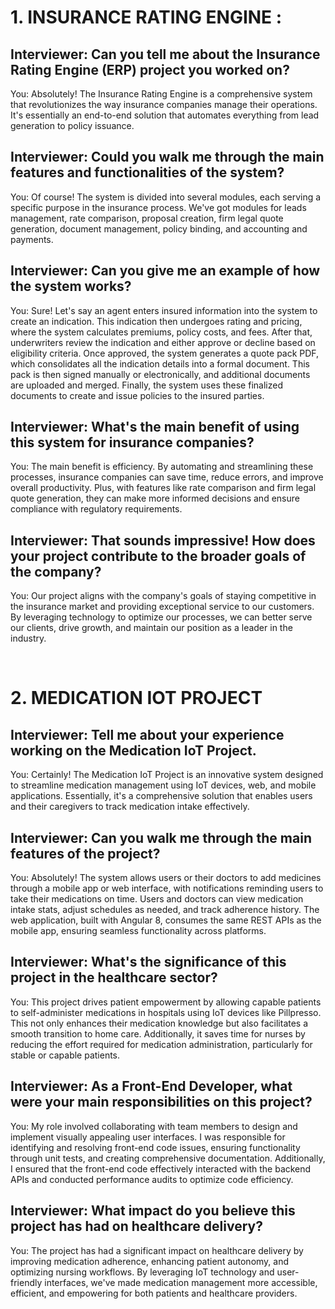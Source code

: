 # 1. INSURANCE RATING ENGINE : 

## Interviewer: Can you tell me about the Insurance Rating Engine (ERP) project you worked on?

You: Absolutely! The Insurance Rating Engine is a comprehensive system that revolutionizes the way insurance companies manage their operations. It's essentially an end-to-end solution that 
automates everything from lead generation to policy issuance.


## Interviewer: Could you walk me through the main features and functionalities of the system?

You: Of course! The system is divided into several modules, each serving a specific purpose in the insurance process. We've got modules for leads management, rate comparison, proposal creation,
firm legal quote generation, document management, policy binding, and accounting and payments.


## Interviewer: Can you give me an example of how the system works?

You: Sure! Let's say an agent enters insured information into the system to create an indication. This indication then undergoes rating and pricing, where the system calculates premiums, 
policy costs, and fees. After that, underwriters review the indication and either approve or decline based on eligibility criteria. Once approved, the system generates a quote pack PDF, 
which consolidates all the indication details into a formal document. This pack is then signed manually or electronically, and additional documents are uploaded and merged.
Finally, the system uses these finalized documents to create and issue policies to the insured parties.


## Interviewer: What's the main benefit of using this system for insurance companies?

You: The main benefit is efficiency. By automating and streamlining these processes, insurance companies can save time, reduce errors, and improve overall productivity.
Plus, with features like rate comparison and firm legal quote generation, they can make more informed decisions and ensure compliance with regulatory requirements.


## Interviewer: That sounds impressive! How does your project contribute to the broader goals of the company?

You: Our project aligns with the company's goals of staying competitive in the insurance market and providing exceptional service to our customers. By leveraging technology to optimize our
processes, we can better serve our clients, drive growth, and maintain our position as a leader in the industry.

<br> 







# 2. MEDICATION IOT PROJECT


## Interviewer: Tell me about your experience working on the Medication IoT Project.

You: Certainly! The Medication IoT Project is an innovative system designed to streamline medication management using IoT devices, web, and mobile applications. Essentially, it's a comprehensive solution that enables users and their caregivers to track medication intake effectively.


## Interviewer: Can you walk me through the main features of the project?

You: Absolutely! The system allows users or their doctors to add medicines through a mobile app or web interface, with notifications reminding users to take their medications on time. Users and doctors can view medication intake stats, adjust schedules as needed, and track adherence history. The web application, built with Angular 8, consumes the same REST APIs as the mobile app, ensuring seamless functionality across platforms.


## Interviewer: What's the significance of this project in the healthcare sector?

You: This project drives patient empowerment by allowing capable patients to self-administer medications in hospitals using IoT devices like Pillpresso. This not only enhances their medication knowledge but also facilitates a smooth transition to home care. Additionally, it saves time for nurses by reducing the effort required for medication administration, particularly for stable or capable patients.



## Interviewer: As a Front-End Developer, what were your main responsibilities on this project?

You: My role involved collaborating with team members to design and implement visually appealing user interfaces. I was responsible for identifying and resolving front-end code issues, ensuring functionality through unit tests, and creating comprehensive documentation. Additionally, I ensured that the front-end code effectively interacted with the backend APIs and conducted performance audits to optimize code efficiency.



## Interviewer: What impact do you believe this project has had on healthcare delivery?

You: The project has had a significant impact on healthcare delivery by improving medication adherence, enhancing patient autonomy, and optimizing nursing workflows. By leveraging IoT technology and user-friendly interfaces, we've made medication management more accessible, efficient, and empowering for both patients and healthcare providers.

<br>
